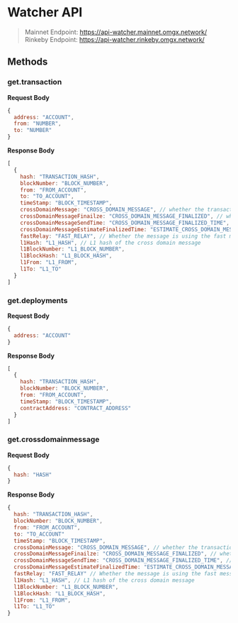 # Watcher API

> Mainnet Endpoint: https://api-watcher.mainnet.omgx.network/
> Rinkeby Endpoint: https://api-watcher.rinkeby.omgx.network/

## Methods

### get.transaction

**Request Body**

```js
{
  address: "ACCOUNT",
  from: "NUMBER",
  to: "NUMBER"
}
```

**Response Body**

```js
[
  {
    hash: "TRANSACTION_HASH",
    blockNumber: "BLOCK_NUMBER",
    from: "FROM_ACCOUNT",
    to: "TO_ACCOUNT",
    timeStamp: "BLOCK_TIMESTAMP",
    crossDomainMessage: "CROSS_DOMAIN_MESSAGE", // whether the transaction sent cross domain message
    crossDomainMessageFinailze: "CROSS_DOMAIN_MESSAGE_FINALIZED", // whether the cross domain message is finalized on L1
    crossDomainMessageSendTime: "CROSS_DOMAIN_MESSAGE_FINALIZED_TIME", // when the cross domain message is finalized
    crossDomainMessageEstimateFinalizedTime: "ESTIMATE_CROSS_DOMAIN_MESSAGE_FINALIZED_TIME",
    fastRelay: "FAST_RELAY", // Whether the message is using the fast message relayer
    l1Hash: "L1_HASH", // L1 hash of the cross domain message
    l1BlockNumber: "L1_BLOCK_NUMBER",
    l1BlockHash: "L1_BLOCK_HASH",
    l1From: "L1_FROM",
    l1To: "L1_TO"
  }
]
```

### get.deployments

**Request Body**

```js
{
  address: "ACCOUNT"
}
```

**Response Body**

```js
[
  {
    hash: "TRANSACTION_HASH",
    blockNumber: "BLOCK_NUMBER",
    from: "FROM_ACCOUNT",
    timeStamp: "BLOCK_TIMESTAMP",
    contractAddress: "CONTRACT_ADDRESS"
  }
]
```

### get.crossdomainmessage

**Request Body**

```js
{
  hash: "HASH"
}
```

**Response Body**

```js
{
  hash: "TRANSACTION_HASH",
  blockNumber: "BLOCK_NUMBER",
  from: "FROM_ACCOUNT",
  to: "TO_ACCOUNT"
  timeStamp: "BLOCK_TIMESTAMP",
  crossDomainMessage: "CROSS_DOMAIN_MESSAGE", // whether the transaction sent cross domain message
  crossDomainMessageFinailze: "CROSS_DOMAIN_MESSAGE_FINALIZED", // whether the cross domain message is finalized on L1
  crossDomainMessageSendTime: "CROSS_DOMAIN_MESSAGE_FINALIZED_TIME", // when the cross domain message is finalized
  crossDomainMessageEstimateFinalizedTime: "ESTIMATE_CROSS_DOMAIN_MESSAGE_FINALIZED_TIME",
  fastRelay: "FAST_RELAY" // Whether the message is using the fast message relayer
  l1Hash: "L1_HASH", // L1 hash of the cross domain message
  l1BlockNumber: "L1_BLOCK_NUMBER",
  l1BlockHash: "L1_BLOCK_HASH",
  l1From: "L1_FROM",
  l1To: "L1_TO"
}
```

